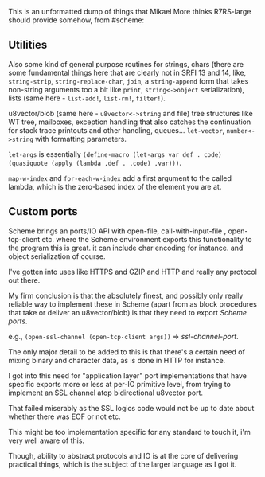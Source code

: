 This is an unformatted dump of things that Mikael More thinks R7RS-large should provide somehow, from #scheme:

## Utilities

Also some kind of general purpose routines for strings, chars   (there are some fundamental things here that are clearly not in SRFI 13 and 14, like, `string-strip`, `string-replace-char`, `join`, a `string-append` form that takes non-string arguments too a bit like `print`, `string<->object` serialization), lists (same here - `list-add!`, `list-rm!`, `filter!`).

u8vector/blob (same here - `u8vector<->string` and file) tree structures like WT tree, mailboxes,  exception handling that also catches the continuation for stack trace printouts and other handling, queues... `let-vector`,  `number<->string` with formatting parameters.

`let-args` is essentially `(define-macro (let-args var def . code) (quasiquote (apply (lambda ,def . ,code) ,var)))`.

`map-w-index` and `for-each-w-index` add a first argument to the called lambda, which is the zero-based index  of the element you are at.

## Custom ports

Scheme brings an ports/IO API with open-file, call-with-input-file , open-tcp-client etc. where the Scheme environment exports this functionality to the program this is great. it can include char encoding for instance. and object serialization of course.

I've gotten into uses like HTTPS and GZIP and HTTP and really any protocol out there.

My firm conclusion is that the absolutely finest, and possibly only really reliable way to implement these in Scheme (apart from as block procedures that take or deliver an u8vector/blob) is that they need to export *Scheme ports*.

e.g., `(open-ssl-channel (open-tcp-client args))` => *ssl-channel-port*.

The only major detail to be added to this is that there's a certain need of mixing binary and character data, as is done in HTTP for instance.

I got into this need for "application layer" port implementations  that have specific exports more or less at per-IO primitive level, from trying to implement an SSL channel atop bidirectional u8vector port.

That failed miserably as the SSL logics code would not be up to date about whether there was EOF or not etc.

This might be too implementation specific for any standard to touch it, i'm very well aware of this.

Though, ability to abstract protocols and IO is at the core of delivering practical things, which is the subject of the larger language as I got it.
